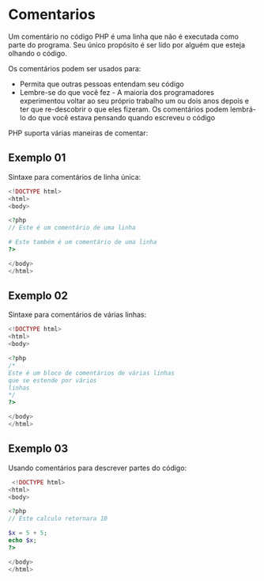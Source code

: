# Comentarios

Um comentário no código PHP é uma linha que não é executada como parte do programa. Seu único propósito é ser lido por alguém que esteja olhando o código.

Os comentários podem ser usados ​​para:

- Permita que outras pessoas entendam seu código
- Lembre-se do que você fez - A maioria dos programadores experimentou voltar ao seu próprio trabalho um ou dois anos depois e ter que re-descobrir o que eles fizeram. Os comentários podem lembrá-lo do que você estava pensando quando escreveu o código

PHP suporta várias maneiras de comentar: 

## Exemplo 01
Sintaxe para comentários de linha única:
```php
<!DOCTYPE html>
<html>
<body>

<?php
// Este é um comentário de uma linha

# Este também é um comentário de uma linha
?>

</body>
</html> 
```

## Exemplo 02
Sintaxe para comentários de várias linhas:
```php
<!DOCTYPE html>
<html>
<body>

<?php
/*
Este é um bloco de comentários de várias linhas
que se estende por vários
linhas
*/
?>

</body>
</html> 
```

## Exemplo 03
Usando comentários para descrever partes do código:
```php
 <!DOCTYPE html>
<html>
<body>

<?php
// Este calculo retornara 10

$x = 5 + 5;
echo $x;
?>

</body>
</html> 
```
